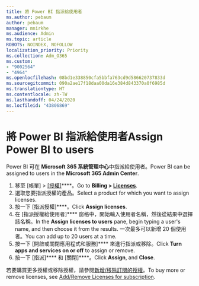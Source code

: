 ```yaml
---
title: 將 Power BI 指派給使用者
ms.author: pebaum
author: pebaum
manager: mnirkhe
ms.audience: Admin
ms.topic: article
ROBOTS: NOINDEX, NOFOLLOW
localization_priority: Priority
ms.collection: Adm_O365
ms.custom:
- "9002564"
- "4964"
ms.openlocfilehash: 08bd1e338850cfa5bbfa763cd9d586620737833d
ms.sourcegitcommit: 090a2ae17f18daa00da16e384d843370a0f6985d
ms.translationtype: HT
ms.contentlocale: zh-TW
ms.lasthandoff: 04/24/2020
ms.locfileid: "43806869"
---
```

# <a name="assign-power-bi-to-users"></a><span data-ttu-id="ecf53-102">將 Power BI 指派給使用者</span><span class="sxs-lookup"><span data-stu-id="ecf53-102">Assign Power BI to users</span></span>

<span data-ttu-id="ecf53-103">Power BI 可在 **Microsoft 365 系統管理中心**中指派給使用者。</span><span class="sxs-lookup"><span data-stu-id="ecf53-103">Power BI can be assigned to users in the **Microsoft 365 Admin Center**.</span></span>  

1. <span data-ttu-id="ecf53-104">移至 [帳單] > [[授權]](https://go.microsoft.com/fwlink/p/?linkid=842264)\*\*\*\*。</span><span class="sxs-lookup"><span data-stu-id="ecf53-104">Go to **Billing > [Licenses](https://go.microsoft.com/fwlink/p/?linkid=842264)**.</span></span>
2. <span data-ttu-id="ecf53-105">選取您要指派授權的產品。</span><span class="sxs-lookup"><span data-stu-id="ecf53-105">Select a product for which you want to assign licenses.</span></span>
3. <span data-ttu-id="ecf53-106">按一下 [指派授權]\*\*\*\*。</span><span class="sxs-lookup"><span data-stu-id="ecf53-106">Click **Assign licenses**.</span></span>
4. <span data-ttu-id="ecf53-107">在 [指派授權給使用者]\*\*\*\* 窗格中，開始輸入使用者名稱，然後從結果中選擇該名稱。</span><span class="sxs-lookup"><span data-stu-id="ecf53-107">In the **Assign licenses to users** pane, begin typing a user's name, and then choose it from the results.</span></span> <span data-ttu-id="ecf53-108">一次最多可以新增 20 個使用者。</span><span class="sxs-lookup"><span data-stu-id="ecf53-108">You can add up to 20 users at a time.</span></span>
5. <span data-ttu-id="ecf53-109">按一下 [開啟或關閉應用程式和服務]\*\*\*\* 來進行指派或移除。</span><span class="sxs-lookup"><span data-stu-id="ecf53-109">Click **Turn apps and services on or off** to assign or remove.</span></span>
6. <span data-ttu-id="ecf53-110">按一下 [指派]\*\*\*\* 和 [關閉]\*\*\*\*。</span><span class="sxs-lookup"><span data-stu-id="ecf53-110">Click **Assign**, and **Close**.</span></span>

<span data-ttu-id="ecf53-111">若要購買更多授權或移除授權，請參閱[新增/移除訂閱的授權](https://docs.microsoft.com/microsoft-365/commerce/licenses/buy-licenses?view=o365-worldwide#add-or-remove-licenses-for-your-business-subscription)。</span><span class="sxs-lookup"><span data-stu-id="ecf53-111">To buy more or remove licenses, see [Add/Remove Licenses for subscription](https://docs.microsoft.com/microsoft-365/commerce/licenses/buy-licenses?view=o365-worldwide#add-or-remove-licenses-for-your-business-subscription).</span></span>
